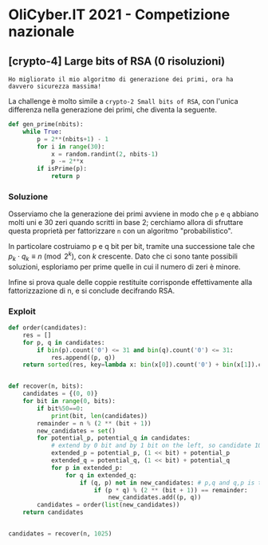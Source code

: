 # OliCyber.IT 2021 - Competizione nazionale

## [crypto-4] Large bits of RSA (0 risoluzioni)

```
Ho migliorato il mio algoritmo di generazione dei primi, ora ha davvero sicurezza massima!
```

La challenge è molto simile a `crypto-2 Small bits of RSA`, con l'unica differenza nella generazione dei primi, che diventa la seguente.

```python
def gen_prime(nbits):
    while True:
        p = 2**(nbits+1) - 1
        for i in range(30):
            x = random.randint(2, nbits-1)
            p -= 2**x
        if isPrime(p):
            return p
```

### Soluzione

Osserviamo che la generazione dei primi avviene in modo che `p` e `q` abbiano molti uni e 30 zeri quando scritti in base 2; cerchiamo allora di sfruttare questa proprietà per fattorizzare `n` con un algoritmo "probabilistico".

In particolare costruiamo p e q bit per bit, tramite una successione tale che $p_k\cdot q_k\equiv n\pmod{2^k}$, con $k$ crescente. Dato che ci sono tante possibili soluzioni, esploriamo per prime quelle in cui il numero di zeri è minore.

Infine si prova quale delle coppie restituite corrisponde effettivamente alla fattorizzazione di n, e si conclude decifrando RSA.

### Exploit

```python
def order(candidates):
    res = []
    for p, q in candidates:
        if bin(p).count('0') <= 31 and bin(q).count('0') <= 31:
            res.append((p, q))
    return sorted(res, key=lambda x: bin(x[0]).count('0') + bin(x[1]).count('0'))[:1000]


def recover(n, bits):
    candidates = {(0, 0)}
    for bit in range(0, bits):
        if bit%50==0:
            print(bit, len(candidates))
        remainder = n % (2 ** (bit + 1))
        new_candidates = set()
        for potential_p, potential_q in candidates:
            # extend by 0 bit and by 1 bit on the left, so candidate 101 -> 0101 and 1101
            extended_p = potential_p, (1 << bit) + potential_p
            extended_q = potential_q, (1 << bit) + potential_q
            for p in extended_p:
                for q in extended_q:
                    if (q, p) not in new_candidates: # p,q and q,p is the same for us
                        if (p * q) % (2 ** (bit + 1)) == remainder:
                            new_candidates.add((p, q))
        candidates = order(list(new_candidates))
    return candidates


candidates = recover(n, 1025)
```
